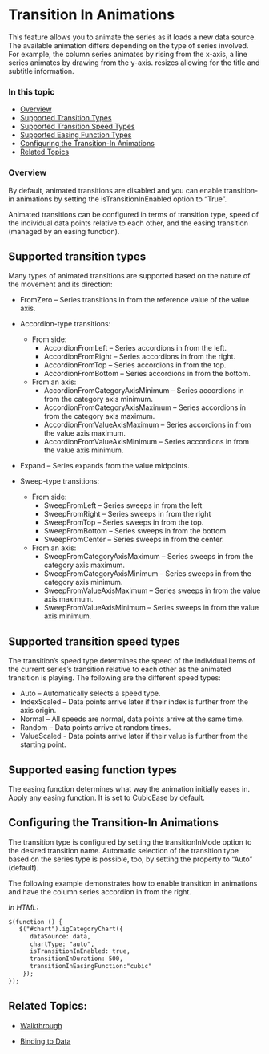 ﻿<!--
|metadata|
{
    "fileName": "categorychart-transition-in-animations",
    "controlName": "igCategoryChart",
    "tags": ["API", "CategoryChart", "Axes"]
}
|metadata|
-->

# Transition In Animations

This feature allows you to animate the series as it loads a new data source. The available animation differs depending on the type of series involved. For example, the column series animates by rising from the x-axis, a line series animates by drawing from the y-axis.
resizes allowing for the title and subtitle information.

### In this topic

- [Overview](#overview)
- [Supported Transition Types](#supportedtransitiontypes)
- [Supported Transition Speed Types](#supportedtransitionspeedtypes)
- [Supported Easing Function Types](#supportedeasingfunctiontypes)
- [Configuring the Transition-In Animations](#configuringthetransitioninanimations)
- [Related Topics](#relatedtopics)

### <a id="overview"/>Overview
By default, animated transitions are disabled and you can enable transition-in animations by setting the isTransitionInEnabled option to “True”.

Animated transitions can be configured in terms of transition type, speed of the individual data points relative to each other, and the easing transition (managed by an easing function).

## <a id="supportedtransitiontypes"/>Supported transition types

Many types of animated transitions are supported based on the nature of the movement and its direction:
* FromZero – Series transitions in from the reference value of the value axis.
* Accordion-type transitions: 
  * From side: 
       * AccordionFromLeft – Series accordions in from the left.
       * AccordionFromRight – Series accordions in from the right.
       * AccordionFromTop – Series accordions in from the top.
       * AccordionFromBottom – Series accordions in from the bottom.
  * From an axis: 
       * AccordionFromCategoryAxisMinimum – Series accordions in from the category axis minimum.
       * AccordionFromCategoryAxisMaximum – Series accordions in from the category axis maximum.
       * AccordionFromValueAxisMaximum – Series accordions in from the value axis maximum.
       * AccordionFromValueAxisMinimum – Series accordions in from the value axis minimum.

* Expand – Series expands from the value midpoints.
* Sweep-type transitions: 
   * From side: 
       * SweepFromLeft – Series sweeps in from the left
       * SweepFromRight – Series sweeps in from the right
       * SweepFromTop – Series sweeps in from the top.
       * SweepFromBottom – Series sweeps in from the bottom.
       * SweepFromCenter – Series sweeps in from the center.
   * From an axis: 
       * SweepFromCategoryAxisMaximum – Series sweeps in from the category axis maximum.
       * SweepFromCategoryAxisMinimum – Series sweeps in from the category axis minimum.
       * SweepFromValueAxisMaximum – Series sweeps in from the value axis maximum.
       * SweepFromValueAxisMinimum – Series sweeps in from the value axis minimum.

## <a id="supportedtransitionspeedtypes"/>Supported transition speed types
The transition’s speed type determines the speed of the individual items of the current series’s transition relative to each other as the animated transition is playing. The following are the different speed types:
* Auto – Automatically selects a speed type.
* IndexScaled – Data points arrive later if their index is further from the axis origin.
* Normal – All speeds are normal, data points arrive at the same time.
* Random – Data points arrive at random times.
* ValueScaled - Data points arrive later if their value is further from the starting point.

## <a id="supportedeasingfunctiontypes"/>Supported easing function types
The easing function determines what way the animation initially eases in. Apply any easing function. It is set to CubicEase by default.

## <a id="configuringthetransitioninanimations"/>Configuring the Transition-In Animations
The transition type is configured by setting the transitionInMode option to the desired transition name. Automatic selection of the transition type based on the series type is possible, too, by setting the property to “Auto” (default).

The following example demonstrates how to enable transition in animations and have the column series accordion in from the right.

*In HTML:*

```html
$(function () {
   $("#chart").igCategoryChart({
      dataSource: data,
      chartType: "auto",
      isTransitionInEnabled: true,
      transitionInDuration: 500,
      transitionInEasingFunction:"cubic"
    });
});
```

## <a id="relatedtopics"/>Related Topics:

- [Walkthrough](categorychart-walkthrough.html)

- [Binding to Data](categorychart-binding-to-data.html)